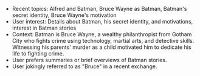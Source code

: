 - Recent topics: Alfred and Batman, Bruce Wayne as Batman, Batman's secret identity, Bruce Wayne's motivation
- User interest: Details about Batman, his secret identity, and motivations, interest in Batman stories
- Context: Batman is Bruce Wayne, a wealthy philanthropist from Gotham City who fights crime using technology, martial arts, and detective skills. Witnessing his parents' murder as a child motivated him to dedicate his life to fighting crime.
- User prefers summaries or brief overviews of Batman stories.
- User jokingly referred to as "Bruce" in a recent exchange.